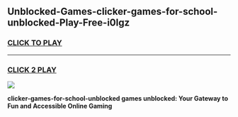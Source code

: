 
## Unblocked-Games-clicker-games-for-school-unblocked-Play-Free-i0lgz
<h3>
<a href="https://premium76.site?title=clicker-games-for-school-unblocked&ref=17A">CLICK TO PLAY</a></h3>
<hr>

<h3>
<a href="https://premium76.site?title=clicker-games-for-school-unblocked&ref=17A">CLICK 2 PLAY</a>
  
</h3>

<a href="https://premium76.site?title=clicker-games-for-school-unblocked&ref=17A"><img src="https://clearcache.store/games.png"></a>


**clicker-games-for-school-unblocked games unblocked: Your Gateway to Fun and Accessible Online Gaming**
